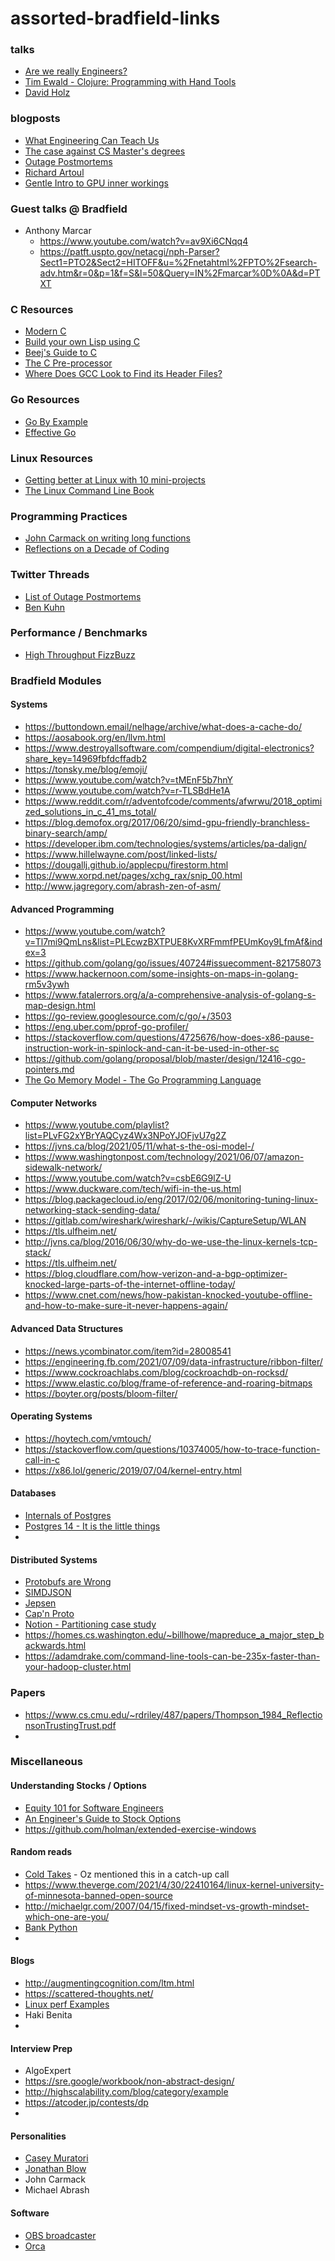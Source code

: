 # assorted-bradfield-links

### talks
- [Are we really Engineers?](https://www.youtube.com/watch?v=3018ABlET1Y)
- [Tim Ewald - Clojure: Programming with Hand Tools](https://www.youtube.com/watch?v=ShEez0JkOFw)
- [David Holz](https://www.youtube.com/watch?v=Mg-zZXeWyJU)


### blogposts
- [What Engineering Can Teach Us](https://www.hillelwayne.com/post/crossover-project/what-we-can-learn/)
- [The case against CS Master's degrees](https://ozwrites.com/masters/)
- [Outage Postmortems](https://github.com/danluu/post-mortems)
- [Richard Artoul](https://medium.com/swlh/from-coding-bootcamp-graduate-to-building-distributed-databases-29acbb723d8)
- [Gentle Intro to GPU inner workings](https://vksegfault.github.io/posts/gentle-intro-gpu-inner-workings/)

### Guest talks @ Bradfield
- Anthony Marcar
  - https://www.youtube.com/watch?v=av9Xi6CNqq4
  - https://patft.uspto.gov/netacgi/nph-Parser?Sect1=PTO2&Sect2=HITOFF&u=%2Fnetahtml%2FPTO%2Fsearch-adv.htm&r=0&p=1&f=S&l=50&Query=IN%2Fmarcar%0D%0A&d=PTXT

### C Resources
- [Modern C](https://modernc.gforge.inria.fr/)
- [Build your own Lisp using C](http://www.buildyourownlisp.com/contents)
- [Beej's Guide to C](https://beej.us/guide/bgc/html//index.html)
- [The C Pre-processor](https://gcc.gnu.org/onlinedocs/gcc-11.2.0/cpp/)
- [Where Does GCC Look to Find its Header Files?](http://commandlinefanatic.com/cgi-bin/showarticle.cgi?article=art026)

### Go Resources
- [Go By Example](https://gobyexample.com/)
- [Effective Go](http://www.mit.edu/afs.new/sipb/project/golang/doc/effective_go.html)

### Linux Resources
- [Getting better at Linux with 10 mini-projects](https://carltheperson.com/posts/10-things-linux)
- [The Linux Command Line Book](https://linuxcommand.org/tlcl.php)

### Programming Practices
- [John Carmack on writing long functions](http://number-none.com/blow/john_carmack_on_inlined_code.html)
- [Reflections on a Decade of Coding](https://scattered-thoughts.net/writing/reflections-on-a-decade-of-coding)

### Twitter Threads
- [List of Outage Postmortems](https://twitter.com/GergelyOrosz/status/1445459824519516165)
- [Ben Kuhn](https://twitter.com/robot__dreams/status/1439290200652345347)

### Performance / Benchmarks
- [High Throughput FizzBuzz](https://codegolf.stackexchange.com/questions/215216/high-throughput-fizz-buzz/236630#236630)

### Bradfield Modules
#### Systems
- https://buttondown.email/nelhage/archive/what-does-a-cache-do/
- https://aosabook.org/en/llvm.html
- https://www.destroyallsoftware.com/compendium/digital-electronics?share_key=14969fbfdcffadb2
- https://tonsky.me/blog/emoji/
- https://www.youtube.com/watch?v=tMEnF5b7hnY
- https://www.youtube.com/watch?v=r-TLSBdHe1A
- https://www.reddit.com/r/adventofcode/comments/afwrwu/2018_optimized_solutions_in_c_41_ms_total/
- https://blog.demofox.org/2017/06/20/simd-gpu-friendly-branchless-binary-search/amp/
- https://developer.ibm.com/technologies/systems/articles/pa-dalign/
- https://www.hillelwayne.com/post/linked-lists/
- https://dougallj.github.io/applecpu/firestorm.html
- https://www.xorpd.net/pages/xchg_rax/snip_00.html
- http://www.jagregory.com/abrash-zen-of-asm/

#### Advanced Programming
- https://www.youtube.com/watch?v=Tl7mi9QmLns&list=PLEcwzBXTPUE8KvXRFmmfPEUmKoy9LfmAf&index=3
- https://github.com/golang/go/issues/40724#issuecomment-821758073
- https://www.hackernoon.com/some-insights-on-maps-in-golang-rm5v3ywh
- https://www.fatalerrors.org/a/a-comprehensive-analysis-of-golang-s-map-design.html
- https://go-review.googlesource.com/c/go/+/3503
- https://eng.uber.com/pprof-go-profiler/
- https://stackoverflow.com/questions/4725676/how-does-x86-pause-instruction-work-in-spinlock-and-can-it-be-used-in-other-sc
- https://github.com/golang/proposal/blob/master/design/12416-cgo-pointers.md
- [The Go Memory Model - The Go Programming Language](https://golang.org/ref/mem)

#### Computer Networks
- https://www.youtube.com/playlist?list=PLvFG2xYBrYAQCyz4Wx3NPoYJOFjvU7g2Z
- https://jvns.ca/blog/2021/05/11/what-s-the-osi-model-/
- https://www.washingtonpost.com/technology/2021/06/07/amazon-sidewalk-network/
- https://www.youtube.com/watch?v=csbE6G9lZ-U
- https://www.duckware.com/tech/wifi-in-the-us.html
- https://blog.packagecloud.io/eng/2017/02/06/monitoring-tuning-linux-networking-stack-sending-data/
- https://gitlab.com/wireshark/wireshark/-/wikis/CaptureSetup/WLAN
- https://tls.ulfheim.net/
- http://jvns.ca/blog/2016/06/30/why-do-we-use-the-linux-kernels-tcp-stack/
- https://tls.ulfheim.net/
- https://blog.cloudflare.com/how-verizon-and-a-bgp-optimizer-knocked-large-parts-of-the-internet-offline-today/
- https://www.cnet.com/news/how-pakistan-knocked-youtube-offline-and-how-to-make-sure-it-never-happens-again/

#### Advanced Data Structures
- https://news.ycombinator.com/item?id=28008541
- https://engineering.fb.com/2021/07/09/data-infrastructure/ribbon-filter/
- https://www.cockroachlabs.com/blog/cockroachdb-on-rocksd/
- https://www.elastic.co/blog/frame-of-reference-and-roaring-bitmaps
- https://boyter.org/posts/bloom-filter/

#### Operating Systems
- https://hoytech.com/vmtouch/
- https://stackoverflow.com/questions/10374005/how-to-trace-function-call-in-c
- https://x86.lol/generic/2019/07/04/kernel-entry.html

#### Databases
- [Internals of Postgres](https://www.interdb.jp/pg/)
- [Postgres 14 - It is the little things](https://blog.crunchydata.com/blog/postgres-14-its-the-little-things)
-

#### Distributed Systems
- [Protobufs are Wrong](https://reasonablypolymorphic.com/blog/protos-are-wrong/)
- [SIMDJSON](https://github.com/simdjson/simdjson)
- [Jepsen](https://jepsen.io/)
- [Cap'n Proto](https://capnproto.org/)
- [Notion - Partitioning case study](https://www.notion.so/blog/sharding-postgres-at-notion)
- https://homes.cs.washington.edu/~billhowe/mapreduce_a_major_step_backwards.html
- https://adamdrake.com/command-line-tools-can-be-235x-faster-than-your-hadoop-cluster.html

### Papers
- https://www.cs.cmu.edu/~rdriley/487/papers/Thompson_1984_ReflectionsonTrustingTrust.pdf
-

### Miscellaneous
#### Understanding Stocks / Options
- [Equity 101 for Software Engineers](https://blog.pragmaticengineer.com/equity-for-software-engineers/)
- [An Engineer's Guide to Stock Options](https://blog.alexmaccaw.com/an-engineers-guide-to-stock-options/)
- https://github.com/holman/extended-exercise-windows

#### Random reads
- [Cold Takes](https://www.cold-takes.com/) - Oz mentioned this in a catch-up call
- https://www.theverge.com/2021/4/30/22410164/linux-kernel-university-of-minnesota-banned-open-source
- http://michaelgr.com/2007/04/15/fixed-mindset-vs-growth-mindset-which-one-are-you/
- [Bank Python](https://calpaterson.com/bank-python.html)
-

#### Blogs
- http://augmentingcognition.com/ltm.html
- https://scattered-thoughts.net/
- [Linux perf Examples](http://www.brendangregg.com/perf.html)
- Haki Benita
-

#### Interview Prep
- AlgoExpert
- https://sre.google/workbook/non-abstract-design/
- http://highscalability.com/blog/category/example
- https://atcoder.jp/contests/dp
-

#### Personalities
- [Casey Muratori](https://caseymuratori.com)
- [Jonathan Blow](https://en.wikipedia.org/wiki/Jonathan_Blow)
- John Carmack
- Michael Abrash

#### Software
- [OBS broadcaster](https://obsproject.com/)
- [Orca](https://hundredrabbits.itch.io/)
